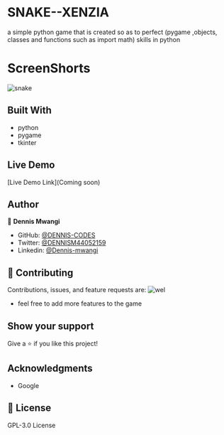 # SNAKE--XENZIA

a simple python game that is created so as to perfect (pygame ,objects, classes and functions such as import math) skills in python 



# ScreenShorts

![snake](https://user-images.githubusercontent.com/65861136/99124669-aa665780-2613-11eb-8d7a-71de1ebfbfba.png)

## Built With

- python
- pygame
- tkinter

## Live Demo

[Live Demo Link](Coming soon)

## Author

👤 **Dennis Mwangi**

- GitHub: [@DENNIS-CODES](https://github.com/DENNIS-CODES)
- Twitter: [@DENNISM44052159](https://twitter.com/DENNISM44052159)
- Linkedin: [@Dennis-mwangi](https://www.linkedin.com/in/dennis-mwangi-14b7a01b2/)


## 🤝 Contributing

Contributions, issues, and feature requests are:
![wel](https://user-images.githubusercontent.com/65861136/99125491-32009600-2615-11eb-8961-b46c215728ab.gif)

- feel free to add more features to the game



## Show your support

Give a ⭐️ if you like this project!

## Acknowledgments

- Google

## 📝 License

 GPL-3.0 License
